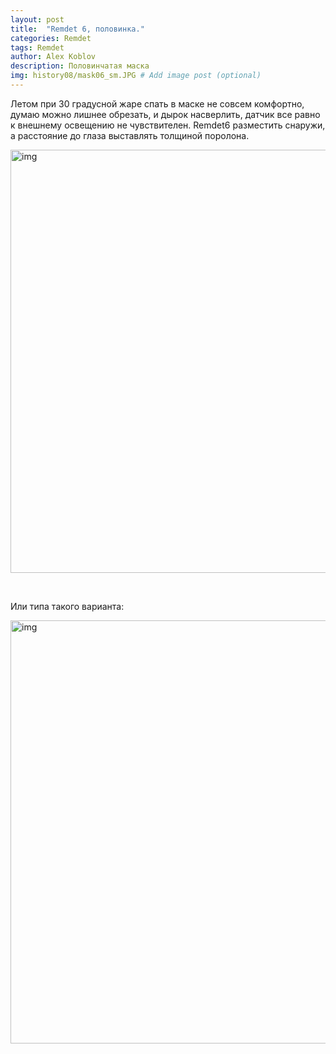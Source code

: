```yaml
---
layout: post
title:  "Remdet 6, половинка."
categories: Remdet
tags: Remdet
author: Alex Koblov
description: Половинчатая маска
img: history08/mask06_sm.JPG # Add image post (optional)
---
```

<p>Летом при 30 градусной жаре спать в маске не совсем комфортно, думаю можно лишнее обрезать, и дырок насверлить, датчик все равно к внешнему освещению не чувствителен. Remdet6 разместить снаружи, а расстояние до глаза выставлять толщиной поролона.</p>
<a  href="{{ site.baseurl }}/assets/images/history08/mask06.JPG" class="highslide" onclick="return hs.expand(this)">
<img src="{{ site.baseurl }}/assets/images/history08/mask06_sm.JPG" alt="img" width="677" /></a> 
<p>&nbsp;</p><p>Или типа такого варианта:</p>
<a  href="{{ site.baseurl }}/assets/images/history08/Halloween-Party.jpg" class="highslide" onclick="return hs.expand(this)">
<img src="{{ site.baseurl }}/assets/images/history08/Halloween-Party_sm.jpg" alt="img" width="677" /></a> 
<p>&nbsp;</p>